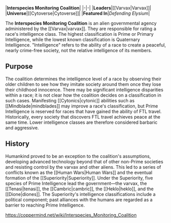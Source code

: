 |**Interspecies Monitoring Coalition**|
|-|-|
|**Leaders**|[[Varvax\|Varvax]]|
|**Universe**|[[Cytoverse\|Cytoverse]]|
|**Featured In**|*Defending Elysium*|

The **Interspecies Monitoring Coalition** is an alien governmental agency administered by the [[Varvax\|varvax]]. They are responsible for rating a race's intelligence class. The highest classification is Prime or Primary Intelligence, while the lowest known classification is Quaternary Intelligence. "Intelligence" refers to the ability of a race to create a peaceful, nearly crime-free society, not the relative intelligence of its members.

## Purpose
The coalition determines the intelligence level of a race by observing their older children to see how they imitate society around them once they lose their childhood innocence. There may be significant intelligence disparities within a race; it is not clear how the coalition decides on a classification in such cases. Manifesting [[Cytonics\|cytonic]] abilities such as [[Mindblade\|mindblades]] may improve a race's classification, but Prime Intelligence is reserved for races that have gained the ability of FTL travel. Historically, every society that discovers FTL travel achieves peace at the same time. Lower intelligence classes are therefore considered barbaric and aggressive.

## History
Humankind proved to be an exception to the coalition's assumptions, developing advanced technology beyond that of other non-Prime societies and resisting control by the varvax and other aliens. This led to a series of conflicts known as the [[Human Wars\|Human Wars]] and the eventual formation of the [[Superiority\|Superiority]]. Under the Superiority, five species of Prime Intelligence lead the government—the varvax, the [[Tenasi\|tenasi]], the [[Cambric\|cambric]], the [[Heklo\|heklo]], and the [[Dione\|diones]]. The Superiority's intelligence classifications include a political component; past alliances with the humans are regarded as a barrier to reaching Prime Intelligence.



https://coppermind.net/wiki/Interspecies_Monitoring_Coalition